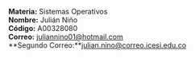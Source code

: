 **Materia:** Sistemas Operativos  
**Nombre:** Julián Niño  
**Código:** A00328080  
**Correo:** juliannino01@hotmail.com  
**Segundo Correo:**julian.nino@correo.icesi.edu.co

